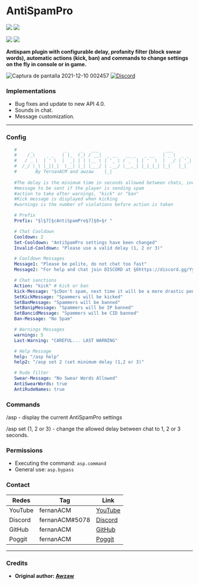 # AntiSpamPro

[![](https://poggit.pmmp.io/shield.state/AntiSpam)](https://poggit.pmmp.io/p/AntiSpam)
<a href="https://poggit.pmmp.io/p/AntiSpam"><img src="https://poggit.pmmp.io/shield.state/AntiSpam"></a>

[![](https://poggit.pmmp.io/shield.api/AntiSpam)](https://poggit.pmmp.io/p/AntiSpam)
<a href="https://poggit.pmmp.io/p/AntiSpam"><img src="https://poggit.pmmp.io/shield.api/AntiSpam"></a>

**Antispam plugin with configurable delay, profanity filter (block swear words), automatic actions (kick, ban) and commands to change settings on the fly in console or in game.**

![Captura de pantalla 2021-12-10 002457](https://user-images.githubusercontent.com/83558341/145521945-b1255cff-5ef2-4dfc-b1fd-303d10ef314f.png)
<a href="https://discord.gg/YyE9XFckqb"><img src="https://img.shields.io/discord/837701868649709568?label=discord&color=7289DA&logo=discord" alt="Discord" /></a>

### Implementations
* Bug fixes and update to new API 4.0.
* Sounds in chat.
* Message customization.
---

### Config
```yaml
   #     _            _     _   ___                         ___             
   #    /_\    _ _   | |_  (_) / __|  _ __   __ _   _ __   | _ \  _ _   ___ 
   #   / _ \  | ' \  |  _| | | \__ \ | '_ \ / _` | | '  \  |  _/ | '_| / _ \
   #  /_/ \_\ |_||_|  \__| |_| |___/ | .__/ \__,_| |_|_|_| |_|   |_|   \___/
   #       By fernanACM and awzaw    |_|                                    
            
   #The delay is the minimum time in seconds allowed between chats, including warnings.
   #message to be sent if the player is sending spam
   #action to take after warnings, "kick" or "ban"
   #Kick message is displayed when kicking
   #warnings is the number of violations before action is taken

   # Prefix
   Prefix: "§l§7[§cAntiSpamPro§7]§8»§r "

   # Chat Cooldown
   Cooldown: 2
   Set-Cooldown: "AntiSpamPro settings have been changed"
   Invalid-Cooldown: "Please use a valid delay (1, 2 or 3)"

   # Cooldown Messages
   Message1: "Please be polite, do not chat too fast"
   Message2: "For help and chat join DISCORD at §6https://discord.gg/YyE9XFckqb"

   # Chat sanctions
   Action: "kick" # kick or ban
   kick-Message: "§cDon't spam, next time it will be a more drastic penalty"
   SetKickMessage: "Spammers will be kicked"
   SetBanMessage: "Spammers will be banned"
   SetBanipMessage: "Spammers will be IP banned"
   SetBancidMessage: "Spammers will be CID banned"
   Ban-Message: "No Spam"

   # Warnings Messages
   warnings: 5
   Last-Warning: "CAREFUL... LAST WARNING"

   # Help Message
   help: "/asp help"
   help2: "/asp set 2 (set minimum delay (1,2 or 3)"

   # Rude filter
   Swear-Message: "No Swear Words Allowed"
   AntiSwearWords: true
   AntiRudeNames: true
```

### Commands
/asp - display the current AntiSpamPro settings

/asp set {1, 2 or 3} - change the allowed delay between chat to 1, 2 or 3 seconds.

### Permissions

- Executing the command: ```asp.command```
- General use: ```asp.bypass```

### Contact 

| Redes | Tag | Link |
|-------|-------------|------|
| YouTube | fernanACM | [YouTube](https://www.youtube.com/channel/UC-M5iTrCItYQBg5GMuX5ySw) | 
| Discord | fernanACM#5078 | [Discord](https://discord.gg/YyE9XFckqb) |
| GitHub | fernanACM | [GitHub](https://github.com/fernanACM)
| Poggit | fernanACM | [Poggit](https://poggit.pmmp.io/ci/fernanACM)
****

### Credits

* **Original author: [Awzaw](https://github.com/Awzaw)**
